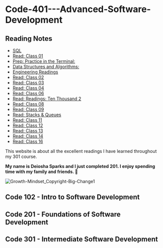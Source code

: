 # Code-401---Advanced-Software-Development

## Reading Notes

* [SQL](/401/SQL.md)
* [Read: Class 01](/401/Read%3A%20Class%2001.md)
* [Prep: Practice in the Terminal:](/401/Prep%3A%20Practice%20in%20the%20Terminal.md)
* [Data Structures and Algorithms:](/401/Data%20Structures%20and%20Algorithms.md)
* [Engineering Readings](/401/Engineering%20Readings.md)
* [Read: Class 02](/401/Read%3A%20Class%2002.md)
* [Read: Class 03](/401/Read%3A%20Class%2003.md)
* [Read: Class 04](/401/Read%3A%20Class%2004.md)
* [Read: Class 06](/401/Read%3A%20Class%2006.md)
* [Read: Readings: Ten Thousand 2](/401/Readings%3A%20Ten%20Thousand%202.md)
* [Read: Class 08](/401/Read%3A%20Class%2008.md)
* [Read: Class 09](/401/Read%3A%20Class%2009.md)
* [Read: Stacks & Queues](/401/Read%3A%20Stacks%20%26%20Queues.md)
* [Read: Class 11](/401/Read%3A%20Class%2011.md)
* [Read: Class 12](/401/Read%3A%20Class%2012.md)
* [Read: Class 13](/401/Read%3A%20Class%2013.md)
* [Read: Class 14](/401/Read%3A%20Class%2014.md)
* [Read: Class 16](/401/Read%3A%20Class%2016.md)


This website is about all the excellent readings I have learned throughout my 301 course.

**My name is Deiosha Sparks and I just completed 201. I enjoy spending time with my family and friends. :white_heart:**

![Growth-Mindset_Copyright-Big-Change1](https://user-images.githubusercontent.com/113928893/203171165-91c9ea39-4f79-4235-a715-25a75516d131.jpg)

## Code 102 - Intro to Software Development

## Code 201 - Foundations of Software Development

## Code 301 - Intermediate Software Development
